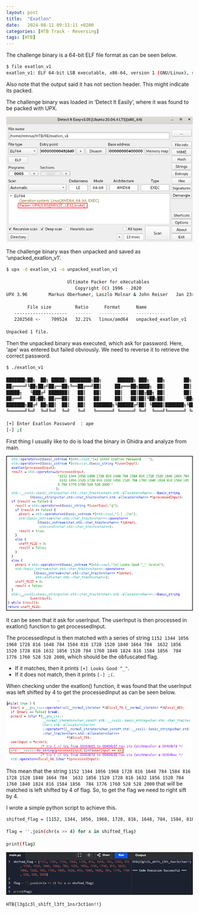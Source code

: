 ```yaml
---
layout:	post
title:  "Exatlon"
date:   2024-08-11 09:11:11 +0200
categories: [HTB Track - Reversing]
tags: [HTB]
---
```


The challenge binary is a 64-bit ELF file format as can be seen below. 

```bash
$ file exatlon_v1 
exatlon_v1: ELF 64-bit LSB executable, x86-64, version 1 (GNU/Linux), statically linked, no section header
```

Also note that the output said it has not section header. This might indicate its packed. 

The challenge binary was loaded in ‘Detect It Easily’, where it was found to be packed with UPX.

![Detect It Easily](/images/2024-08-11-HTB_Reversing_Exatlon/1.png)

The challenge binary was then unpacked and saved as ‘unpacked_exatlon_v1’.

```bash
$ upx -d exatlon_v1 -o unpacked_exatlon_v1

                       Ultimate Packer for eXecutables
                          Copyright (C) 1996 - 2020
UPX 3.96        Markus Oberhumer, Laszlo Molnar & John Reiser   Jan 23rd 2020

        File size         Ratio      Format      Name
   --------------------   ------   -----------   -----------
   2202568 <-    709524   32.21%   linux/amd64   unpacked_exatlon_v1

Unpacked 1 file.
```

Then the unpacked binary was executed, which ask for password. Here, ‘ape’ was entered but failed obviously. We need to reverse it to retrieve the correct password. 

```bash
$ ./exatlon_v1 

███████╗██╗  ██╗ █████╗ ████████╗██╗      ██████╗ ███╗   ██╗       ██╗   ██╗ ██╗
██╔════╝╚██╗██╔╝██╔══██╗╚══██╔══╝██║     ██╔═══██╗████╗  ██║       ██║   ██║███║
█████╗   ╚███╔╝ ███████║   ██║   ██║     ██║   ██║██╔██╗ ██║       ██║   ██║╚██║
██╔══╝   ██╔██╗ ██╔══██║   ██║   ██║     ██║   ██║██║╚██╗██║       ╚██╗ ██╔╝ ██║
███████╗██╔╝ ██╗██║  ██║   ██║   ███████╗╚██████╔╝██║ ╚████║███████╗╚████╔╝  ██║
╚══════╝╚═╝  ╚═╝╚═╝  ╚═╝   ╚═╝   ╚══════╝ ╚═════╝ ╚═╝  ╚═══╝╚══════╝ ╚═══╝   ╚═╝

[+] Enter Exatlon Password  : ape
[-] ;(
```

First thing I usually like to do is load the binary in Ghidra and analyze from main.

![Ghidra](/images/2024-08-11-HTB_Reversing_Exatlon/2.png)

It can be seen that it ask for userInput. The userInput is then processed in exatlon() function to get processedInput. 

The processedInput is then matched with a series of string `1152 1344 1056 1968 1728 816 1648 784 1584 816 1728 1520 1840 1664 784  1632 1856 1520 1728 816 1632 1856 1520 784 1760 1840 1824 816 1584 1856  784 1776 1760 528 528 2000`, which should be the obfuscated flag. 

- If it matches, then it prints `[+] Looks Good ^_^`.
- If it does not match, then it prints `[-] ;(`.

When checking under the exatlon() function, it was found that the userInput was left shifted by 4 to get the processedInput as can be seen below.

![Ghidra](/images/2024-08-11-HTB_Reversing_Exatlon/3.png)

This mean that the string `1152 1344 1056 1968 1728 816 1648 784 1584 816 1728 1520 1840 1664 784  1632 1856 1520 1728 816 1632 1856 1520 784 1760 1840 1824 816 1584 1856  784 1776 1760 528 528 2000` that will be matched is left shifted by 4 of flag. So, to get the flag we need to right sift by 4.

I wrote a simple python script to achieve this.

```bash
shifted_flag = [1152, 1344, 1056, 1968, 1728, 816, 1648, 784, 1584, 816, 1728, 1520, 1840, 1664, 784, 1632, 1856, 1520, 1728, 816, 1632, 1856, 1520, 784, 1760, 1840, 1824, 816, 1584, 1856, 784, 1776, 1760, 528, 528, 2000]

flag = ''.join(chr(x >> 4) for x in shifted_flag)

print(flag)
```

![Ghidra](/images/2024-08-11-HTB_Reversing_Exatlon/4.png)

```bash
HTB{l3g1c3l_sh1ft_l3ft_1nsr3ct1on!!}
```